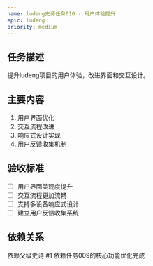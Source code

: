 ```yaml
---
name: ludeng史诗任务010 - 用户体验提升
epic: ludeng
priority: medium
---
```


## 任务描述

提升ludeng项目的用户体验，改进界面和交互设计。

## 主要内容

1. 用户界面优化
2. 交互流程改进
3. 响应式设计实现
4. 用户反馈收集机制

## 验收标准

- [ ] 用户界面美观度提升
- [ ] 交互流程更加流畅
- [ ] 支持多设备响应式设计
- [ ] 建立用户反馈收集系统

## 依赖关系

依赖父级史诗 #1
依赖任务009的核心功能优化完成
